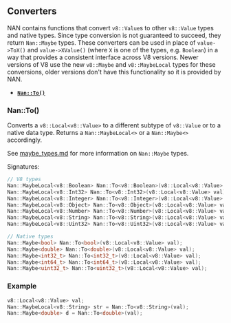 










































































<extoc></extoc>

## Converters

NAN contains functions that convert `v8::Value`s to other `v8::Value` types and native types. Since type conversion is not guaranteed to succeed, they return `Nan::Maybe` types. These converters can be used in place of `value->ToX()` and `value->XValue()` (where `X` is one of the types, e.g. `Boolean`) in a way that provides a consistent interface across V8 versions. Newer versions of V8 use the new `v8::Maybe` and `v8::MaybeLocal` types for these conversions, older versions don't have this functionality so it is provided by NAN.

 - <a href="#api_nan_to"><b><code>Nan::To()</code></b></a>

<a name="api_nan_to"></a>
### Nan::To()

Converts a `v8::Local<v8::Value>` to a different subtype of `v8::Value` or to a native data type. Returns a `Nan::MaybeLocal<>` or a `Nan::Maybe<>` accordingly.

See [maybe_types.md](./maybe_types.md) for more information on `Nan::Maybe` types.

Signatures:

```c++
// V8 types
Nan::MaybeLocal<v8::Boolean> Nan::To<v8::Boolean>(v8::Local<v8::Value> val);
Nan::MaybeLocal<v8::Int32> Nan::To<v8::Int32>(v8::Local<v8::Value> val);
Nan::MaybeLocal<v8::Integer> Nan::To<v8::Integer>(v8::Local<v8::Value> val);
Nan::MaybeLocal<v8::Object> Nan::To<v8::Object>(v8::Local<v8::Value> val);
Nan::MaybeLocal<v8::Number> Nan::To<v8::Number>(v8::Local<v8::Value> val);
Nan::MaybeLocal<v8::String> Nan::To<v8::String>(v8::Local<v8::Value> val);
Nan::MaybeLocal<v8::Uint32> Nan::To<v8::Uint32>(v8::Local<v8::Value> val);

// Native types
Nan::Maybe<bool> Nan::To<bool>(v8::Local<v8::Value> val);
Nan::Maybe<double> Nan::To<double>(v8::Local<v8::Value> val);
Nan::Maybe<int32_t> Nan::To<int32_t>(v8::Local<v8::Value> val);
Nan::Maybe<int64_t> Nan::To<int64_t>(v8::Local<v8::Value> val);
Nan::Maybe<uint32_t> Nan::To<uint32_t>(v8::Local<v8::Value> val);
```

### Example

```c++
v8::Local<v8::Value> val;
Nan::MaybeLocal<v8::String> str = Nan::To<v8::String>(val);
Nan::Maybe<double> d = Nan::To<double>(val);
```

